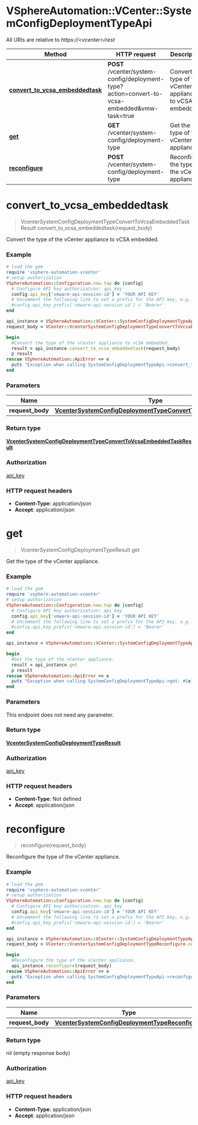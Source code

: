 # VSphereAutomation::VCenter::SystemConfigDeploymentTypeApi

All URIs are relative to *https://&lt;vcenter&gt;/rest*

Method | HTTP request | Description
------------- | ------------- | -------------
[**convert_to_vcsa_embeddedtask**](SystemConfigDeploymentTypeApi.md#convert_to_vcsa_embeddedtask) | **POST** /vcenter/system-config/deployment-type?action&#x3D;convert-to-vcsa-embedded&amp;vmw-task&#x3D;true | Convert the type of the vCenter appliance to vCSA embedded.
[**get**](SystemConfigDeploymentTypeApi.md#get) | **GET** /vcenter/system-config/deployment-type | Get the type of the vCenter appliance.
[**reconfigure**](SystemConfigDeploymentTypeApi.md#reconfigure) | **POST** /vcenter/system-config/deployment-type | Reconfigure the type of the vCenter appliance.


# **convert_to_vcsa_embeddedtask**
> VcenterSystemConfigDeploymentTypeConvertToVcsaEmbeddedTaskResult convert_to_vcsa_embeddedtask(request_body)

Convert the type of the vCenter appliance to vCSA embedded.

### Example
```ruby
# load the gem
require 'vsphere-automation-vcenter'
# setup authorization
VSphereAutomation::Configuration.new.tap do |config|
  # Configure API key authorization: api_key
  config.api_key['vmware-api-session-id'] = 'YOUR API KEY'
  # Uncomment the following line to set a prefix for the API key, e.g. 'Bearer' (defaults to nil)
  #config.api_key_prefix['vmware-api-session-id'] = 'Bearer'
end

api_instance = VSphereAutomation::VCenter::SystemConfigDeploymentTypeApi.new
request_body = VCenter::VcenterSystemConfigDeploymentTypeConvertToVcsaEmbeddedTask.new # VcenterSystemConfigDeploymentTypeConvertToVcsaEmbeddedTask | 

begin
  #Convert the type of the vCenter appliance to vCSA embedded.
  result = api_instance.convert_to_vcsa_embeddedtask(request_body)
  p result
rescue VSphereAutomation::ApiError => e
  puts "Exception when calling SystemConfigDeploymentTypeApi->convert_to_vcsa_embeddedtask: #{e}"
end
```

### Parameters

Name | Type | Description  | Notes
------------- | ------------- | ------------- | -------------
 **request_body** | [**VcenterSystemConfigDeploymentTypeConvertToVcsaEmbeddedTask**](VcenterSystemConfigDeploymentTypeConvertToVcsaEmbeddedTask.md)|  | 

### Return type

[**VcenterSystemConfigDeploymentTypeConvertToVcsaEmbeddedTaskResult**](VcenterSystemConfigDeploymentTypeConvertToVcsaEmbeddedTaskResult.md)

### Authorization

[api_key](../README.md#api_key)

### HTTP request headers

 - **Content-Type**: application/json
 - **Accept**: application/json



# **get**
> VcenterSystemConfigDeploymentTypeResult get

Get the type of the vCenter appliance.

### Example
```ruby
# load the gem
require 'vsphere-automation-vcenter'
# setup authorization
VSphereAutomation::Configuration.new.tap do |config|
  # Configure API key authorization: api_key
  config.api_key['vmware-api-session-id'] = 'YOUR API KEY'
  # Uncomment the following line to set a prefix for the API key, e.g. 'Bearer' (defaults to nil)
  #config.api_key_prefix['vmware-api-session-id'] = 'Bearer'
end

api_instance = VSphereAutomation::VCenter::SystemConfigDeploymentTypeApi.new

begin
  #Get the type of the vCenter appliance.
  result = api_instance.get
  p result
rescue VSphereAutomation::ApiError => e
  puts "Exception when calling SystemConfigDeploymentTypeApi->get: #{e}"
end
```

### Parameters
This endpoint does not need any parameter.

### Return type

[**VcenterSystemConfigDeploymentTypeResult**](VcenterSystemConfigDeploymentTypeResult.md)

### Authorization

[api_key](../README.md#api_key)

### HTTP request headers

 - **Content-Type**: Not defined
 - **Accept**: application/json



# **reconfigure**
> reconfigure(request_body)

Reconfigure the type of the vCenter appliance.

### Example
```ruby
# load the gem
require 'vsphere-automation-vcenter'
# setup authorization
VSphereAutomation::Configuration.new.tap do |config|
  # Configure API key authorization: api_key
  config.api_key['vmware-api-session-id'] = 'YOUR API KEY'
  # Uncomment the following line to set a prefix for the API key, e.g. 'Bearer' (defaults to nil)
  #config.api_key_prefix['vmware-api-session-id'] = 'Bearer'
end

api_instance = VSphereAutomation::VCenter::SystemConfigDeploymentTypeApi.new
request_body = VCenter::VcenterSystemConfigDeploymentTypeReconfigure.new # VcenterSystemConfigDeploymentTypeReconfigure | 

begin
  #Reconfigure the type of the vCenter appliance.
  api_instance.reconfigure(request_body)
rescue VSphereAutomation::ApiError => e
  puts "Exception when calling SystemConfigDeploymentTypeApi->reconfigure: #{e}"
end
```

### Parameters

Name | Type | Description  | Notes
------------- | ------------- | ------------- | -------------
 **request_body** | [**VcenterSystemConfigDeploymentTypeReconfigure**](VcenterSystemConfigDeploymentTypeReconfigure.md)|  | 

### Return type

nil (empty response body)

### Authorization

[api_key](../README.md#api_key)

### HTTP request headers

 - **Content-Type**: application/json
 - **Accept**: application/json



